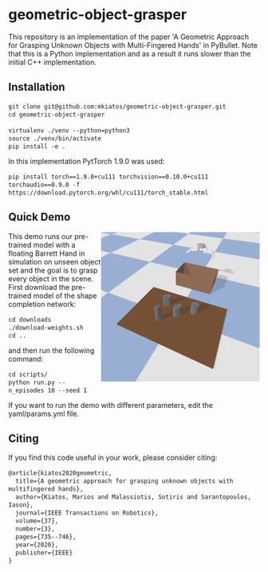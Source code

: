 # geometric-object-grasper
This repository is an implementation of the paper 'A Geometric Approach for Grasping Unknown Objects with Multi-Fingered Hands' in PyBullet. Note that this is a Python implementation and as a result it runs slower than the initial C++ implementation.

## Installation
```shell
git clone git@github.com:mkiatos/geometric-object-grasper.git
cd geometric-object-grasper

virtualenv ./venv --python=python3
source ./venv/bin/activate
pip install -e .
```

In this implementation PytTorch 1.9.0 was used:
```shell
pip install torch==1.9.0+cu111 torchvision==0.10.0+cu111 torchaudio==0.9.0 -f https://download.pytorch.org/whl/cu111/torch_stable.html
```

## Quick Demo
<img src="images/gog.gif" height=300px align="right" />
This demo runs our pre-trained model with a floating Barrett Hand in simulation on unseen object set and 
the goal is to grasp every object in the scene. First download the pre-trained model of the shape completion network:

```commandline
cd downloads
./download-weights.sh
cd ..
```
and then run the following command:
```commandline
cd scripts/
python run.py --n_episodes 10 --seed 1
```
If you want to run the demo with different parameters, edit the yaml/params.yml file.

<!--
## Shape Completion Network
<p align="center">
  <img src="images/vae.png" width="700" />
</p>

If you want to train the Shape completion network from scratch, follow the next steps.
### Data generation 
To collect data for training the Shape Completion network, first generate the partial point clouds for each model:
```commandline
python generate_partial_pcd.py --object_set seen --n_views 5 --log_dir path-to-log-dir
```
Then, to generate the grid pairs, run the following command:
```commandline
python collect_data.py --seed 0 --n_samples 100 --pcd_dir path-to-partial-pcd-dir --log_dir path-to-log-dir
```
This may take some time. You could run multiple times the collect_data.py in parallel with different seeds and then merge the log_dirs.

### Training
Finally, for training the network from scratch:
```commandline
python train_shape_net.py --dataset_dir path_to_dataset --epochs 100 --batch_size 32 --lr 0.0001
```

### Evaluation
```commandline
python eval_shape_net.py --snapshot_file path-to-model --test_data_dir path-to-test-data
```
 -->

## Citing
If you find this code useful in your work, please consider citing:
```shell
@article{kiatos2020geometric,
  title={A geometric approach for grasping unknown objects with multifingered hands},
  author={Kiatos, Marios and Malassiotis, Sotiris and Sarantopoulos, Iason},
  journal={IEEE Transactions on Robotics},
  volume={37},
  number={3},
  pages={735--746},
  year={2020},
  publisher={IEEE}
}
```